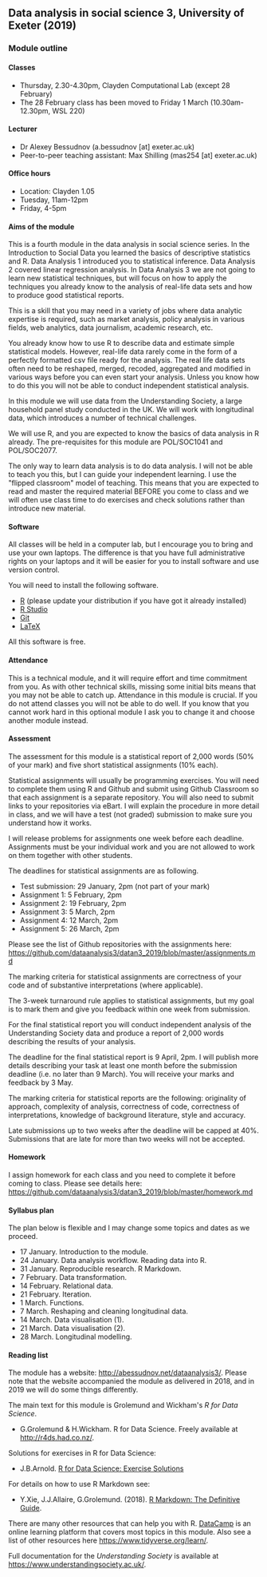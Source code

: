 ## Data analysis in social science 3, University of Exeter (2019)

### Module outline

#### Classes

- Thursday, 2.30-4.30pm, Clayden Computational Lab (except 28 February)
- The 28 February class has been moved to Friday 1 March (10.30am-12.30pm, WSL 220)

#### Lecturer

- Dr Alexey Bessudnov (a.bessudnov [at] exeter.ac.uk)
- Peer-to-peer teaching assistant: Max Shilling (mas254 [at] exeter.ac.uk)

#### Office hours

- Location: Clayden 1.05
- Tuesday, 11am-12pm
- Friday, 4-5pm

#### Aims of the module

This is a fourth module in the data analysis in social science series. In the Introduction to Social Data you learned the basics of descriptive statistics and R. Data Analysis 1 introduced you to statistical inference. Data Analysis 2 covered linear regression analysis. In Data Analysis 3 we are not going to learn new statistical techniques, but will focus on how to apply the techniques you already know to the analysis of real-life data sets and how to produce good statistical reports.

This is a skill that you may need in a variety of jobs where data analytic expertise is required, such as market analysis, policy analysis in various fields, web analytics, data journalism, academic research, etc.

You already know how to use R to describe data and estimate simple statistical models. However, real-life data rarely come in the form of a perfectly formatted csv file ready for the analysis. The real life data sets often need to be reshaped, merged, recoded, aggregated and modified in various ways before you can even start your analysis. Unless you know how to do this you will not be able to conduct independent statistical analysis.

In this module we will use data from the Understanding Society, a large household panel study conducted in the UK. We will work with longitudinal data, which introduces a number of technical challenges.

We will use R, and you are expected to know the basics of data analysis in R already. The pre-requisites for this module are POL/SOC1041 and POL/SOC2077.

The only way to learn data analysis is to do data analysis. I will not be able to teach you this, but I can guide your independent learning. I use the "flipped classroom" model of teaching. This means that you are expected to read and master the required material BEFORE you come to class and we will often use class time to do exercises and check solutions rather than introduce new material.

#### Software

All classes will be held in a computer lab, but I encourage you to bring and use your own laptops. The difference is that you have full administrative rights on your laptops and it will be easier for you to install software and use version control.

You will need to install the following software.

- [R](https://www.r-project.org/) (please update your distribution if you have got it already installed)
- [R Studio](https://www.rstudio.com/)
- [Git](https://git-scm.com/)
- [LaTeX](https://www.latex-project.org/)

All this software is free. 

#### Attendance

This is a technical module, and it will require effort and time commitment from you. As with other technical skills, missing some initial bits means that you may not be able to catch up. Attendance in this module is crucial. If you do not attend classes you will not be able to do well. If you know that you cannot work hard in this optional module I ask you to change it and choose another module instead.

#### Assessment

The assessment for this module is a statistical report of 2,000 words (50% of your mark) and five short statistical assignments (10% each).

Statistical assignments will usually be programming exercises. You will need to complete them using R and Github and submit using Github Classroom so that each assignment is a separate repository. You will also need to submit links to your repositories via eBart. I will explain the procedure in more detail in class, and we will have a test (not graded) submission to make sure you understand how it works.

I will release problems for assignments one week before each deadline. Assignments must be your individual work and you are not allowed to work on them together with other students.

The deadlines for statistical assignments are as following.

- Test submission: 29 January, 2pm (not part of your mark)
- Assignment 1: 5 February, 2pm
- Assignment 2: 19 February, 2pm
- Assignment 3: 5 March, 2pm
- Assignment 4: 12 March, 2pm
- Assignment 5: 26 March, 2pm

Please see the list of Github repositories with the assignments here: https://github.com/dataanalysis3/datan3_2019/blob/master/assignments.md

The marking criteria for statistical assignments are correctness of your code and of substantive interpretations (where applicable).

The 3-week turnaround rule applies to statistical assignments, but my goal is to mark them and give you feedback within one week from submission.

For the final statistical report you will conduct independent analysis of the Understanding Society data and produce a report of 2,000 words describing the results of your analysis.

The deadline for the final statistical report is 9 April, 2pm. I will publish more details describing your task at least one month before the submission deadline (i.e. no later than 9 March). You will receive your marks and feedback by 3 May.

The marking criteria for statistical reports are the following: originality of approach, complexity of analysis, correctness of code, correctness of interpretations, knowledge of background literature, style and accuracy.

Late submissions up to two weeks after the deadline will be capped at 40\%. Submissions that are late for more than two weeks will not be accepted.

#### Homework

I assign homework for each class and you need to complete it before coming to class. Please see details here: https://github.com/dataanalysis3/datan3_2019/blob/master/homework.md

#### Syllabus plan 

The plan below is flexible and I may change some topics and dates as we proceed.

- 17 January. Introduction to the module.
- 24 January. Data analysis workflow. Reading data into R.
- 31 January. Reproducible research. R Markdown.
- 7 February. Data transformation.
- 14 February. Relational data.
- 21 February. Iteration.
- 1 March. Functions.
- 7 March. Reshaping and cleaning longitudinal data.
- 14 March. Data visualisation (1).
- 21 March. Data visualisation (2).
- 28 March. Longitudinal modelling.

#### Reading list

The module has a website: <http://abessudnov.net/dataanalysis3/>. Please note that the website accompanied the module as delivered in 2018, and in 2019 we will do some things differently.

The main text for this module is Grolemund and Wickham's *R for Data Science*.

- G.Grolemund & H.Wickham. R for Data Science. Freely available at <http://r4ds.had.co.nz/>.

Solutions for exercises in R for Data Science:

- J.B.Arnold. [R for Data Science: Exercise Solutions](https://jrnold.github.io/r4ds-exercise-solutions/)


For details on how to use R Markdown see:

- Y.Xie, J.J.Allaire, G.Grolemund. (2018). [R Markdown: The Definitive Guide](https://bookdown.org/yihui/rmarkdown/).

There are many other resources that can help you with R. [DataCamp](https://www.datacamp.com/) is an online learning platform that covers most topics in this module. Also see a list of other resources here <https://www.tidyverse.org/learn/>.

Full documentation for the *Understanding Society* is available at <https://www.understandingsociety.ac.uk/>.

